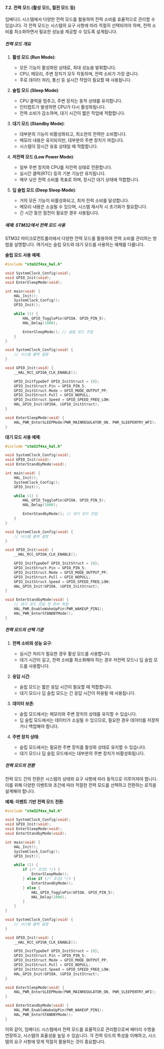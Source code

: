 #### 7.2. 전력 모드 (활성 모드, 절전 모드 등)

임베디드 시스템에서 다양한 전력 모드를 활용하여 전력 소비를 효율적으로 관리할 수 있습니다. 각 전력 모드는 시스템의 요구 사항에 따라 적절히 선택되어야 하며, 전력 소비를 최소화하면서 필요한 성능을 제공할 수 있도록 설계됩니다.

##### 전력 모드 개요

1. **활성 모드 (Run Mode)**:
   - 모든 기능이 활성화된 상태로, 최대 성능을 발휘합니다.
   - CPU, 메모리, 주변 장치가 모두 작동하며, 전력 소비가 가장 큽니다.
   - 주로 데이터 처리, 통신 등 실시간 작업이 필요할 때 사용됩니다.

2. **슬립 모드 (Sleep Mode)**:
   - CPU 클럭을 멈추고, 주변 장치는 동작 상태를 유지합니다.
   - 인터럽트가 발생하면 CPU가 다시 활성화됩니다.
   - 전력 소비가 감소하며, 대기 시간이 짧은 작업에 적합합니다.

3. **대기 모드 (Standby Mode)**:
   - 대부분의 기능이 비활성화되고, 최소한의 전력만 소비합니다.
   - 메모리 내용은 유지되지만, 대부분의 주변 장치가 꺼집니다.
   - 시스템이 장시간 유휴 상태일 때 적합합니다.

4. **저전력 모드 (Low Power Mode)**:
   - 일부 주변 장치와 CPU를 저전력 상태로 전환합니다.
   - 실시간 클럭(RTC) 등의 기본 기능만 유지됩니다.
   - 매우 낮은 전력 소비를 목표로 하며, 장시간 대기 상태에 적합합니다.

5. **딥 슬립 모드 (Deep Sleep Mode)**:
   - 거의 모든 기능이 비활성화되고, 최저 전력 소비를 달성합니다.
   - 메모리 내용은 소실될 수 있으며, 시스템 재시작 시 초기화가 필요합니다.
   - 긴 시간 동안 절전이 필요한 경우 사용됩니다.

##### 예제: STM32에서 전력 모드 사용

STM32 마이크로컨트롤러에서 다양한 전력 모드를 활용하여 전력 소비를 관리하는 방법을 설명합니다. 여기서는 슬립 모드와 대기 모드를 사용하는 예제를 다룹니다.

**슬립 모드 사용 예제**:
```c
#include "stm32f4xx_hal.h"

void SystemClock_Config(void);
void GPIO_Init(void);
void EnterSleepMode(void);

int main(void) {
    HAL_Init();
    SystemClock_Config();
    GPIO_Init();

    while (1) {
        HAL_GPIO_TogglePin(GPIOA, GPIO_PIN_5);
        HAL_Delay(1000);

        EnterSleepMode(); // 슬립 모드 진입
    }
}

void SystemClock_Config(void) {
    // 시스템 클럭 설정
}

void GPIO_Init(void) {
    __HAL_RCC_GPIOA_CLK_ENABLE();

    GPIO_InitTypeDef GPIO_InitStruct = {0};
    GPIO_InitStruct.Pin = GPIO_PIN_5;
    GPIO_InitStruct.Mode = GPIO_MODE_OUTPUT_PP;
    GPIO_InitStruct.Pull = GPIO_NOPULL;
    GPIO_InitStruct.Speed = GPIO_SPEED_FREQ_LOW;
    HAL_GPIO_Init(GPIOA, &GPIO_InitStruct);
}

void EnterSleepMode(void) {
    HAL_PWR_EnterSLEEPMode(PWR_MAINREGULATOR_ON, PWR_SLEEPENTRY_WFI);
}
```

**대기 모드 사용 예제**:
```c
#include "stm32f4xx_hal.h"

void SystemClock_Config(void);
void GPIO_Init(void);
void EnterStandbyMode(void);

int main(void) {
    HAL_Init();
    SystemClock_Config();
    GPIO_Init();

    while (1) {
        HAL_GPIO_TogglePin(GPIOA, GPIO_PIN_5);
        HAL_Delay(1000);

        EnterStandbyMode(); // 대기 모드 진입
    }
}

void SystemClock_Config(void) {
    // 시스템 클럭 설정
}

void GPIO_Init(void) {
    __HAL_RCC_GPIOA_CLK_ENABLE();

    GPIO_InitTypeDef GPIO_InitStruct = {0};
    GPIO_InitStruct.Pin = GPIO_PIN_5;
    GPIO_InitStruct.Mode = GPIO_MODE_OUTPUT_PP;
    GPIO_InitStruct.Pull = GPIO_NOPULL;
    GPIO_InitStruct.Speed = GPIO_SPEED_FREQ_LOW;
    HAL_GPIO_Init(GPIOA, &GPIO_InitStruct);
}

void EnterStandbyMode(void) {
    // 대기 모드 진입 전 준비 작업
    HAL_PWR_EnableWakeUpPin(PWR_WAKEUP_PIN1);
    HAL_PWR_EnterSTANDBYMode();
}
```

##### 전력 모드의 선택 기준

1. **전력 소비와 성능 요구**:
   - 실시간 처리가 필요한 경우 활성 모드를 사용합니다.
   - 대기 시간이 길고, 전력 소비를 최소화해야 하는 경우 저전력 모드나 딥 슬립 모드를 사용합니다.

2. **응답 시간**:
   - 슬립 모드는 짧은 응답 시간이 필요할 때 적합합니다.
   - 대기 모드나 딥 슬립 모드는 긴 응답 시간이 허용될 때 사용됩니다.

3. **데이터 보존**:
   - 슬립 모드에서는 메모리와 주변 장치의 상태를 유지할 수 있습니다.
   - 딥 슬립 모드에서는 데이터가 소실될 수 있으므로, 필요한 경우 데이터를 저장하거나 백업해야 합니다.

4. **주변 장치 상태**:
   - 슬립 모드에서는 필요한 주변 장치를 활성화 상태로 유지할 수 있습니다.
   - 대기 모드나 딥 슬립 모드에서는 대부분의 주변 장치가 비활성화됩니다.

##### 전력 모드의 전환

전력 모드 간의 전환은 시스템의 상태와 요구 사항에 따라 동적으로 이루어져야 합니다. 이를 위해 다양한 이벤트와 조건에 따라 적절한 전력 모드를 선택하고 전환하는 로직을 설계해야 합니다.

**예제: 이벤트 기반 전력 모드 전환**:
```c
#include "stm32f4xx_hal.h"

void SystemClock_Config(void);
void GPIO_Init(void);
void EnterSleepMode(void);
void EnterStandbyMode(void);

int main(void) {
    HAL_Init();
    SystemClock_Config();
    GPIO_Init();

    while (1) {
        if (/* 조건1 */) {
            EnterSleepMode();
        } else if (/* 조건2 */) {
            EnterStandbyMode();
        } else {
            HAL_GPIO_TogglePin(GPIOA, GPIO_PIN_5);
            HAL_Delay(1000);
        }
    }
}

void SystemClock_Config(void) {
    // 시스템 클럭 설정
}

void GPIO_Init(void) {
    __HAL_RCC_GPIOA_CLK_ENABLE();

    GPIO_InitTypeDef GPIO_InitStruct = {0};
    GPIO_InitStruct.Pin = GPIO_PIN_5;
    GPIO_InitStruct.Mode = GPIO_MODE_OUTPUT_PP;
    GPIO_InitStruct.Pull = GPIO_NOPULL;
    GPIO_InitStruct.Speed = GPIO_SPEED_FREQ_LOW;
    HAL_GPIO_Init(GPIOA, &GPIO_InitStruct);
}

void EnterSleepMode(void) {
    HAL_PWR_EnterSLEEPMode(PWR_MAINREGULATOR_ON, PWR_SLEEPENTRY_WFI);
}

void EnterStandbyMode(void) {
    HAL_PWR_EnableWakeUpPin(PWR_WAKEUP_PIN1);
    HAL_PWR_EnterSTANDBYMode();
}
```

이와 같이, 임베디드 시스템에서 전력 모드를 효율적으로 관리함으로써 배터리 수명을 연장하고, 시스템의 효율성을 높일 수 있습니다. 각 전력 모드의 특성을 이해하고, 시스템의 요구 사항에 맞게 적절히 활용하는 것이 중요합니다.
